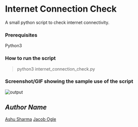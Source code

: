 # Internet Connection Check
<!--Remove the below lines and add yours -->
A small python script to check internet connectivity.

### Prerequisites
<!--Remove the below lines and add yours -->
Python3

### How to run the script
<!--Remove the below lines and add yours -->
> python3 internet_connection_check.py

### Screenshot/GIF showing the sample use of the script
<!--Remove the below lines and add yours -->
![output](https://github.com/AshuSharma7/python-mini-projects/raw/master/projects/Internet_connection_check/output.png)

## *Author Name*
<!--Remove the below lines and add yours -->
[Ashu Sharma](https://github.com/AshuSharma7)
[Jacob Ogle](https://github.com/JakeOgle94)
